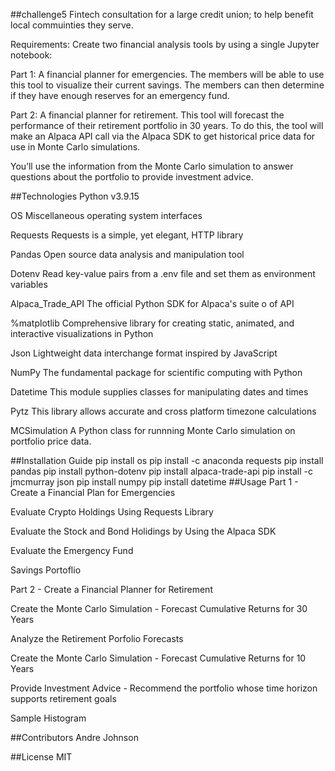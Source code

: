 ##challenge5
Fintech consultation for a large credit union; to help benefit local commuinties they serve.

Requirements: Create two financial analysis tools by using a single Jupyter notebook:

Part 1: A financial planner for emergencies. The members will be able to use this tool to visualize their current savings. The members can then determine if they have enough reserves for an emergency fund.

Part 2: A financial planner for retirement. This tool will forecast the performance of their retirement portfolio in 30 years. To do this, the tool will make an Alpaca API call via the Alpaca SDK to get historical price data for use in Monte Carlo simulations.

You’ll use the information from the Monte Carlo simulation to answer questions about the portfolio to provide investment advice.

##Technologies
Python v3.9.15

OS Miscellaneous operating system interfaces

Requests Requests is a simple, yet elegant, HTTP library

Pandas Open source data analysis and manipulation tool

Dotenv Read key-value pairs from a .env file and set them as environment variables

Alpaca_Trade_API The official Python SDK for Alpaca's suite o of API

%matplotlib Comprehensive library for creating static, animated, and interactive visualizations in Python

Json Lightweight data interchange format inspired by JavaScript

NumPy The fundamental package for scientific computing with Python

Datetime This module supplies classes for manipulating dates and times

Pytz This library allows accurate and cross platform timezone calculations

MCSimulation A Python class for runnning Monte Carlo simulation on portfolio price data.

##Installation Guide
pip install os
pip install -c anaconda requests
pip install pandas
pip install python-dotenv
pip install alpaca-trade-api
pip install -c jmcmurray json
pip install numpy
pip install datetime
##Usage
Part 1 - Create a Financial Plan for Emergencies

Evaluate Crypto Holdings Using Requests Library

Evaluate the Stock and Bond Holidings by Using the Alpaca SDK

Evaluate the Emergency Fund

Savings Portoflio

Part 2 - Create a Financial Planner for Retirement

Create the Monte Carlo Simulation - Forecast Cumulative Returns for 30 Years

Analyze the Retirement Porfolio Forecasts

Create the Monte Carlo Simulation - Forecast Cumulative Returns for 10 Years

Provide Investment Advice - Recommend the portfolio whose time horizon supports retirement goals

Sample Histogram

##Contributors
Andre Johnson

##License
MIT
